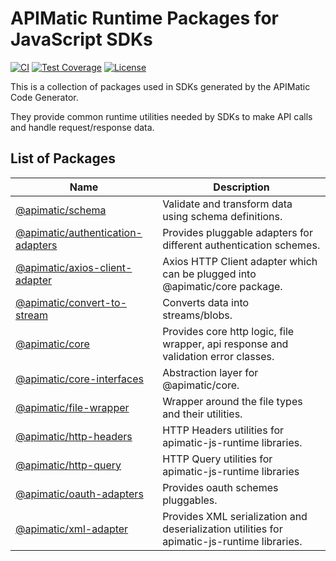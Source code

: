 # APIMatic Runtime Packages for JavaScript SDKs
[![CI][ci-badge]][ci-url]
[![Test Coverage][test-coverage-badge]][test-coverage-url]
[![License][license-badge]][license-url]

This is a collection of packages used in SDKs generated by the APIMatic Code Generator.

They provide common runtime utilities needed by SDKs to make API calls and handle request/response data.

## List of Packages

| Name | Description |
| --- | --- |
| [@apimatic/schema](packages/schema) | Validate and transform data using schema definitions. |
| [@apimatic/authentication-adapters](packages/authentication-adapter) | Provides pluggable adapters for different authentication schemes. |
| [@apimatic/axios-client-adapter](packages/axios-client-adapter) | Axios HTTP Client adapter which can be plugged into @apimatic/core package. |
| [@apimatic/convert-to-stream](packages/convert-to-stream) | Converts data into streams/blobs. |
| [@apimatic/core](packages/core) | Provides core http logic, file wrapper, api response and validation error classes. |
| [@apimatic/core-interfaces](packages/core-interfaces) | Abstraction layer for @apimatic/core. |
| [@apimatic/file-wrapper](packages/file-wrapper) | Wrapper around the file types and their utilities. |
| [@apimatic/http-headers](packages/http-headers) | HTTP Headers utilities for apimatic-js-runtime libraries. |
| [@apimatic/http-query](packages/http-query) | HTTP Query utilities for apimatic-js-runtime libraries |
| [@apimatic/oauth-adapters](packages/oauth-adapters) | Provides oauth schemes pluggables. |
| [@apimatic/xml-adapter](packages/xml-adapter) | Provides XML serialization and deserialization utilities for apimatic-js-runtime libraries. |

[ci-badge]: https://github.com/apimatic/apimatic-js-runtime/actions/workflows/main.yml/badge.svg
[ci-url]: https://github.com/apimatic/apimatic-js-runtime/actions/workflows/main.yml
[test-coverage-badge]: https://api.codeclimate.com/v1/badges/d261cc65916f3cb670f8/test_coverage
[test-coverage-url]: https://codeclimate.com/github/apimatic/apimatic-js-runtime/test_coverage
[license-badge]: https://img.shields.io/badge/licence-MIT-blue
[license-url]: https://github.com/apimatic/apimatic-js-runtime/blob/master/LICENSE.md